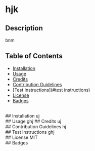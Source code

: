 # hjk
  ## Description
  bnm
  <br>
  ## Table of Contents 
  - [Installation](#installation)
  - [Usage](#usage)
  - [Credits](#credits)
  - [Contribution Guidelines](#contribution-guidelines)
  - [Test Instructions](#test instructions)
  - [License](#license)
  - [Badges](#badges)
  <br>
  ## Installation
  uj
  <br>
  ## Usage
  ghj 
  ## Credits
  uj
  <br>
  ## Contribution Guidelines
  hj
  <br>
  ## Test Instructions
  ghj
  <br>
  ## License
  MIT
  <br>
  ## Badges
  